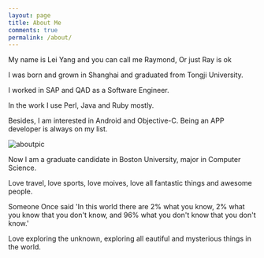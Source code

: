 ```yaml
---
layout: page
title: About Me
comments: true
permalink: /about/
---
```


My name is Lei Yang and you can call me Raymond, Or just Ray is ok

I was born and grown in Shanghai and graduated from Tongji University.



I worked in SAP and QAD as a Software Engineer.

In the work I use Perl, Java and Ruby mostly.

Besides, I am interested in Android and Objective-C. Being an APP developer is always on my list. 

![aboutpic][pic]


Now I am a graduate candidate in Boston University, major in Computer Science.

Love travel, love sports, love moives, love all fantastic things and awesome people.



Someone Once said 
'In this world there are 2% what you know, 2% what you know that you don't know, and 96% what you don't know that you don't know.'

Love exploring the unknown, exploring all eautiful and mysterious things in the world.

[pic]:     /assets/about_me_scenery.jpg
